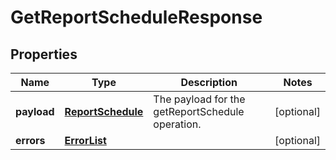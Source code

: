
# GetReportScheduleResponse

## Properties
Name | Type | Description | Notes
------------ | ------------- | ------------- | -------------
**payload** | [**ReportSchedule**](ReportSchedule.md) | The payload for the getReportSchedule operation. |  [optional]
**errors** | [**ErrorList**](../ErrorList.md) |  |  [optional]



